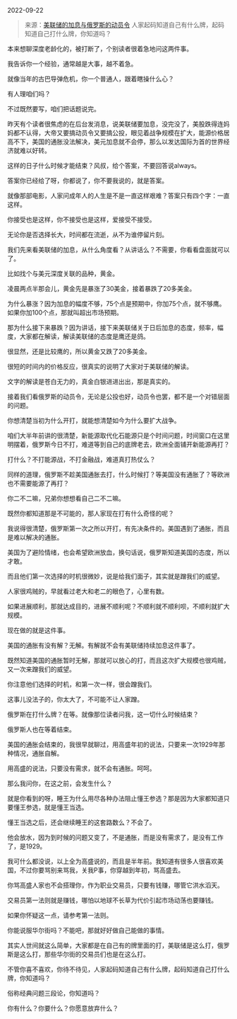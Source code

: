 2022-09-22

> 来源：[美联储的加息与俄罗斯的动员令](http://mp.weixin.qq.com/s?__biz=MzU3NDc5Nzc0NQ==&mid=2247520434&idx=1&sn=24d4dc13ca8a5da2d87eddcecb6e0734&chksm=fd2e326cca59bb7ae425db510ae8767ed4ac9d024b37cf0766664abea9adc6c92b4994bcb89c&scene=27#wechat_redirect)
> 人家​起码知道自己有什么牌，起码知道自己打什么牌，你知道吗？

本来想聊深度老龄化的，被打断了，个别读者很着急地问这两件事。  

我告诉你一个经验，通常越是大事，越不着急。  

就像当年的古巴导弹危机，你一个普通人，跟着瞎操什么心？  

有人理咱们吗？  

不过既然要写，咱们把话题说完。  

昨天有个读者很焦虑的在后台发消息，说美联储要加息，没完没了，美股跌得连妈妈都不认得，大帝又要搞动员令又要搞公投，眼见着战争规模在扩大，能源价格居高不下，美国的通胀没法解决，美元加息就不会停，那么以发达国际为首的世界经济就难以好转。  

这样的日子什么时候才能结束？风叔，给个答案，不要回答说always。

答案你已经给了呀，你都说了，你不要我说的，就是答案。  

就像那部电影，人家问成年人的人生是不是一直这样艰难？答案只有四个字：一直这样。  

你接受也是这样，你不接受也是这样，爱接受不接受。  

无论你是否选择长大，时间都在流逝，从不为谁停留片刻。  

我们先来看美联储的加息，从什么角度看？从讲话么？不需要，你看看盘面就可以了。  

比如找个与美元深度关联的品种，黄金。

凌晨两点半那会儿，黄金先是暴涨了30美金，接着暴跌了20多美金。  

为什么暴涨？因为加息的幅度不够，75个点是预期中，你加75个点，就不够鹰。如果你加100个点，那就叫超出市场预期。  

那为什么接下来暴跌？因为讲话，接下来美联储关于日后加息的态度，频率，幅度，大家都在解读，解读美联储的态度是鹰还是鸽。  

很显然，还是比较鹰的，所以黄金又跌了20多美金。

很短的时间内的价格反应，很真实的说明了大家对于美联储的解读。  

文字的解读是苍白无力的，真金白银进进出出，那是真实的。  

接着我们看俄罗斯的动员令，无论是公投也好，动员令也罢，都不是一个对错层面的问题。  

你想清楚当初为什么开打，就能想清楚如今为什么要扩大战争。  

咱们大半年前讲的很清楚，新能源取代化石能源只是个时间问题，时间窗口在这里明摆着，俄罗斯今日不打，难道等到自己的底牌老去，欧洲全面铺开新能源再打？  

打什么？不打能源战，不打金融战，难道真打热仗么？

同样的道理，俄罗斯不趁美国通胀去打，什么时候打？等美国没有通胀了？等欧洲也不需要能源了再打？  

你二不二嘛，兄弟你想想看自己二不二嘛。  

既然你都知道那是不可能的，那人家现在打有什么奇怪的呢？  

我说得很清楚，俄罗斯第一次之所以开打，有先决条件的。美国遇到了通胀，而且是难以解决的通胀。  

美国为了避险情绪，也会希望欧洲放血，换句话说，俄罗斯知道美国的态度，所以才敢。  

而且他们第一次选择的时机很微妙，说是给我们面子，其实就是蹭我们的威望。  

人家很鸡贼的，早就看过老大和老二的眼色了，心里有数。  

如果进展顺利，那就达成目的，进展不顺利呢？不顺利就不顺利呗，不顺利就扩大规模。  

现在做的就是这件事。  

美国的通胀有没有解？无解。有解就不会有美联储持续加息这件事了。  

既然知道美国的通胀暂时无解，那就可以放心的打，而且这次扩大规模也很鸡贼，又一次来蹭我们的威望。  

你注意他们选择的时机，和第一次一样，很会蹭我们。

这事儿没法子的，你太大了，不可能不让人家蹭。  

俄罗斯在打什么牌？在等。就像那位读者问我，这一切什么时候结束？  

俄罗斯人也在等着结束。

美国的通胀会结束的，我很早就聊过，用高盛年初的说法，只要来一次1929年那种情况，通胀自解。  

用高盛的说法，只要没有需求，就不会有通胀。呵呵。  

那么我问你，在这之前，会发生什么？  

就是你看到的呀，睡王为什么用尽各种办法阻止懂王参选？那是因为大家都知道只要懂王参选，就是懂王当选。

懂王当选之后，还会继续睡王的这套路数么？不会了。  

他会放水，因为到时候的问题又变了，不是通胀，而是没有需求了，是没有工作了，是1929。  

我可什么都没说，以上全为高盛说的，而且是半年前。我知道有很多人很喜欢美国，不过你要骂别来骂我，关我P事，你穿越到年初，骂高盛去。

你骂高盛人家也不会搭理你，作为职业交易员，只要有钱赚，哪管它洪水滔天。  

交易员第一法则就是赚钱，哪怕以地球不长草为代价引起市场动荡也要赚钱。  

如果你怀疑这一点，请参考第一法则。  

你能说服华尔街吗？不能吧，那就好好做自己能做的事情。  

其实人世间就这么简单，大家都是在自己有的牌里面的打，美联储是这么打，俄罗斯是这么打，那些华尔街的交易员们也是在这么打。  

不管你喜不喜欢，你待不待见，人家起码知道自己有什么牌，起码知道自己打什么牌，你知道吗？  

俗称经典问题三段论，你知道吗？  

你有什么？你要什么？你愿意放弃什么？

